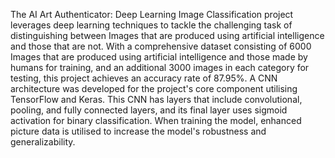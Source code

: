 The AI Art Authenticator: Deep Learning Image Classification project leverages deep learning techniques to tackle the challenging task of
distinguishing between Images that are produced using artificial intelligence and those that are not. With a comprehensive dataset consisting of
6000 Images that are produced using artificial intelligence and those made by humans for training, and an additional 3000 images in each category
for testing, this project achieves an accuracy rate of 87.95%. A CNN architecture was developed for the project's core component utilising
TensorFlow and Keras. This CNN has layers that include convolutional, pooling, and fully connected layers, and its final layer uses sigmoid
activation for binary classification. When training the model, enhanced picture data is utilised to increase the model's robustness and
generalizability.
